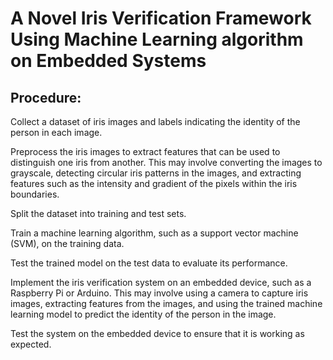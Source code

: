 # A Novel Iris Verification Framework Using Machine Learning algorithm on Embedded Systems

## Procedure:
Collect a dataset of iris images and labels indicating the identity of the person in each image.

Preprocess the iris images to extract features that can be used to distinguish one iris from another. This may involve converting the images to grayscale, detecting circular iris patterns in the images, and extracting features such as the intensity and gradient of the pixels within the iris boundaries.

Split the dataset into training and test sets.

Train a machine learning algorithm, such as a support vector machine (SVM), on the training data.

Test the trained model on the test data to evaluate its performance.

Implement the iris verification system on an embedded device, such as a Raspberry Pi or Arduino. This may involve using a camera to capture iris images, extracting features from the images, and using the trained machine learning model to predict the identity of the person in the image.

Test the system on the embedded device to ensure that it is working as expected.
